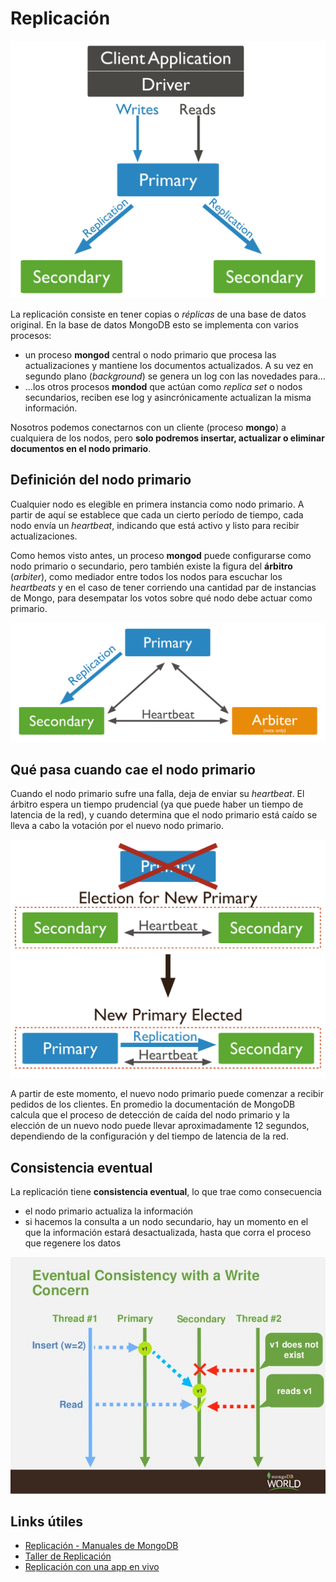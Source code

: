 # Replicación

![image](../../images/replicacionBase.svg)

La replicación consiste en tener copias o _réplicas_ de una base de datos original. En la base de datos MongoDB esto se implementa con varios procesos:

* un proceso **mongod** central o nodo primario que procesa las actualizaciones y mantiene los documentos actualizados. A su vez en segundo plano (_background_) se genera un log con las novedades para...
* ...los otros procesos **mondod** que actúan como _replica set_ o nodos secundarios, reciben ese log y asincrónicamente actualizan la misma información.

Nosotros podemos conectarnos con un cliente (proceso **mongo**) a cualquiera de los nodos, pero **solo podremos insertar, actualizar o eliminar documentos en el nodo primario**.

## Definición del nodo primario

Cualquier nodo es elegible en primera instancia como nodo primario. A partir de aquí se establece que cada un cierto período de tiempo, cada nodo envía un _heartbeat_, indicando que está activo y listo para recibir actualizaciones.

Como hemos visto antes, un proceso **mongod** puede configurarse como nodo primario o secundario, pero también existe la figura del **árbitro** (_arbiter_), como mediador entre todos los nodos para escuchar los _heartbeats_ y en el caso de tener corriendo una cantidad par de instancias de Mongo, para desempatar los votos sobre qué nodo debe actuar como primario.

![](../../images/replicacionConArbitro.svg)

## Qué pasa cuando cae el nodo primario

Cuando el nodo primario sufre una falla, deja de enviar su _heartbeat_. El árbitro espera un tiempo prudencial (ya que puede haber un tiempo de latencia de la red), y cuando determina que el nodo primario está caído se lleva a cabo la votación por el nuevo nodo primario.

![](../../images/replicacionCaidaPrimario.svg)

A partir de este momento, el nuevo nodo primario puede comenzar a recibir pedidos de los clientes. En promedio la documentación de MongoDB calcula que el proceso de detección de caída del nodo primario y la elección de un nuevo nodo puede llevar aproximadamente 12 segundos, dependiendo de la configuración y del tiempo de latencia de la red.

## Consistencia eventual

La replicación tiene **consistencia eventual**, lo que trae como consecuencia

* el nodo primario actualiza la información
* si hacemos la consulta a un nodo secundario, hay un momento en el que la información estará desactualizada, hasta que corra el proceso que regenere los datos

![](../../images/consistenciaEventual.jpg)

## Links útiles

* [Replicación - Manuales de MongoDB](https://docs.mongodb.com/manual/replication/)
* [Taller de Replicación](./replicacionTaller.md)
* [Replicación con una app en vivo](./replicacionApp.md)
